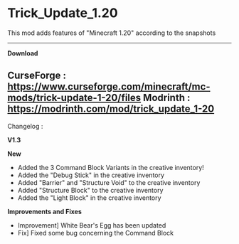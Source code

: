 # Trick_Update_1.20
This mod adds features of "Minecraft 1.20" according to the snapshots

--------------------
**Download**

CurseForge : https://www.curseforge.com/minecraft/mc-mods/trick-update-1-20/files
Modrinth : https://modrinth.com/mod/trick_update_1-20
--------------------

Changelog :

**V1.3**

**New**
- Added the 3 Command Block Variants in the creative inventory!
- Added the "Debug Stick" in the creative inventory
- Added "Barrier" and "Structure Void" to the creative inventory
- Added "Structure Block" to the creative inventory
- Added the "Light Block" in the creative inventory

**Improvements and Fixes**
- Improvement] White Bear's Egg has been updated
- Fix] Fixed some bug concerning the Command Block
